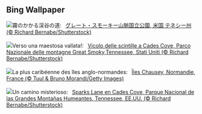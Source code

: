 ## Bing Wallpaper
![](https://www.bing.com/th?id=OHR.CadesCove_JA-JP4163759564_UHD.jpg&w=1000)霧のかかる渓谷の道:&nbsp;&ensp;[グレート・スモーキー山脈国立公園, 米国 テネシー州 (© Richard Bernabe/Shutterstock)](https://www.bing.com/th?id=OHR.CadesCove_JA-JP4163759564_UHD.jpg)
<br><br/>
![](https://www.bing.com/th?id=OHR.CadesCove_IT-IT3109778366_UHD.jpg&w=1000)Verso una maestosa vallata!:&nbsp;&ensp;[Vicolo delle scintille a Cades Cove, Parco Nazionale delle montagne Great Smoky,Tennessee, Stati Uniti (© Richard Bernabe/Shutterstock)](https://www.bing.com/th?id=OHR.CadesCove_IT-IT3109778366_UHD.jpg)
<br><br/>
![](https://www.bing.com/th?id=OHR.ChauseyIslands_FR-FR2335923449_UHD.jpg&w=1000)La plus caribéenne des îles anglo-normandes:&nbsp;&ensp;[Îles Chausey, Normandie, France (© Tuul & Bruno Morandi/Getty Images)](https://www.bing.com/th?id=OHR.ChauseyIslands_FR-FR2335923449_UHD.jpg)
<br><br/>
![](https://www.bing.com/th?id=OHR.CadesCove_ES-ES1523935320_UHD.jpg&w=1000)Un camino misterioso:&nbsp;&ensp;[Sparks Lane en Cades Cove, Parque Nacional de las Grandes Montañas Humeantes, Tennessee, EE.UU. (© Richard Bernabe/Shutterstock)](https://www.bing.com/th?id=OHR.CadesCove_ES-ES1523935320_UHD.jpg)
<br><br/>

